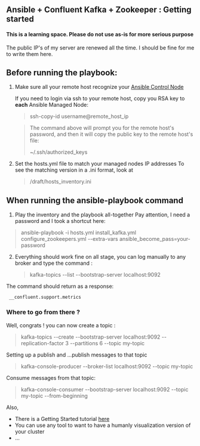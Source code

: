 ## Ansible + Confluent Kafka + Zookeeper : Getting started

####  This is a learning space. Please do not use as-is for more serious purpose
The public IP's of my server are renewed all the time. I should be fine for me to write them here.

## Before running the playbook:
 1. Make sure all your remote host recognize your [Ansible Control Node](https://docs.ansible.com/ansible/latest/getting_started/index.html)

    If you need to login via ssh to your remote host, copy you RSA key to <b>each</b> Ansible Managed Node:
    > ssh-copy-id username@remote_host_ip

    > The command above will prompt you for the remote host's password, and then it will copy the public key to the remote host's file:
    >
    >  ~/.ssh/authorized_keys

 2. Set the hosts.yml file to match your managed nodes IP addresses
    To see the matching version in a .ini format, look at

    > /draft/hosts_inventory.ini

## When running the ansible-playbook command

 1. Play the inventory and the playbook all-together
    Pay attention, I need a password and I took a shortcut here:
 > ansible-playbook -i hosts.yml install_kafka.yml configure_zookeepers.yml --extra-vars ansible_become_pass=your-password

2. Everything should work fine on all stage, you can log manually to any broker and type the command :
   >  kafka-topics --list --bootstrap-server localhost:9092

The command should return as a response:

     __confluent.support.metrics

### Where to go from there ?

Well, congrats !
you can now create a topic :
> kafka-topics --create --bootstrap-server localhost:9092 --replication-factor 3 --partitions 6 --topic my-topic

Setting up a publish and ...publish messages to that topic
> kafka-console-producer --broker-list localhost:9092 --topic my-topic

Consume messages from that topic:
> kafka-console-consumer --bootstrap-server localhost:9092 --topic my-topic --from-beginning

Also,
- There is a Getting Started tutorial [here](https://developer.confluent.io/quickstart/kafka-local/?session_ref=https://duckduckgo.com/#4-create-a-topic)
- You can use any tool to want to have a humanly visualization version of your cluster
- ...

